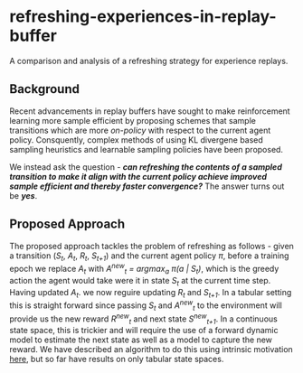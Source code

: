 # refreshing-experiences-in-replay-buffer
A comparison and analysis of a refreshing strategy for experience replays.

## Background
Recent advancements in replay buffers have sought to make reinforcement learning more sample efficient by proposing schemes that sample transitions which are more *on-policy* with respect to the current agent policy. Consquently, complex methods of using KL divergene based sampling heuristics and learnable sampling policies have been proposed. 

We instead ask the question - ***can refreshing the contents of a sampled transition to make it align with the current policy achieve improved sample efficient and thereby faster convergence?*** The answer turns out be ***yes***.

## Proposed Approach
The proposed approach tackles the problem of refreshing as follows - given a transition (*S<sub>t</sub>*, *A<sub>t</sub>*, *R<sub>t</sub>*, *S<sub>t+1</sub>*) and the current agent policy _&pi;_, before a training epoch we replace *A<sub>t</sub>* with *A<sup>new</sup><sub>t</sub> = argmax<sub>a</sub> &pi;(a | S<sub>t</sub>)*, which is the greedy action the agent would take were it in state *S<sub>t</sub>* at the current time step. Having updated *A<sub>t</sub>*. we now reguire updating *R<sub>t</sub>* and *S<sub>t+1</sub>*. In a tabular setting this is straight forward since passing *S<sub>t</sub>* and *A<sup>new</sup><sub>t</sub>* to the environment will provide us the new reward *R<sup>new</sup><sub>t</sub>* and next state *S<sup>new</sup><sub>t+1</sub>*. In a continuous state space, this is trickier and will require the use of a forward dynamic model to estimate the next state as well as a model to capture the new reward. We have described an algorithm to do this using intrinsic motivation [here](https://github.com/aman-mehra/refreshing-experiences-in-replay-buffer/blob/main/Reports/Deep%20Refresh%20Algorithm.pdf), but so far have results on only tabular state spaces.


